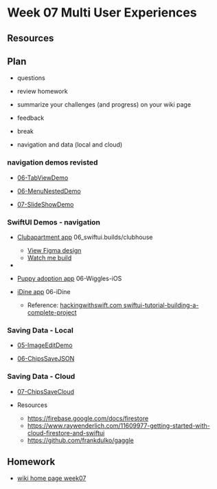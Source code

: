 # Week 07 Multi User Experiences

## Resources

## Plan

- questions

- review homework

- summarize your challenges (and progress) on your wiki page

- feedback

- break

- navigation and data (local and cloud)

### navigation demos revisted

- [06-TabViewDemo](https://github.com/mobilelabclass-itp/06-TabViewDemo)

- [06-MenuNestedDemo](https://github.com/mobilelabclass-itp/06-MenuNestedDemo)

- [07-SlideShowDemo](https://github.com/mobilelabclass-itp/07-SlideShowDemo)

### SwiftUI Demos - navigation

- [Clubapartment app](https://github.com/mobilelabclass-itp/swiftui.builds) 06_swiftui.builds/clubhouse

  - [View Figma design](https://www.figma.com/file/8DwfJi51F88IW1xNVrDMP4/Clubapartment?node-id=0%3A1)
  - [Watch me build](https://www.youtube.com/watch?v=UVTRKeIm3JA&feature=youtu.be)

-
- [Puppy adoption app](https://github.com/mobilelabclass-itp/06-Wiggles-iOS) 06-Wiggles-iOS
- [iDine app](https://github.com/mobilelabclass-itp/iDine) 06-iDine
  - Reference: [hackingwithswift.com swiftui-tutorial-building-a-complete-project](https://www.hackingwithswift.com/quick-start/swiftui/swiftui-tutorial-building-a-complete-project)

### Saving Data - Local

- [05-ImageEditDemo](https://github.com/mobilelabclass-itp/05-ImageEditDemo)

- [06-ChipsSaveJSON](https://github.com/mobilelabclass-itp/06-ChipsSaveJSON)

### Saving Data - Cloud

- [07-ChipsSaveCloud](https://github.com/mobilelabclass-itp/07-ChipsSaveCloud)

- Resources
  - https://firebase.google.com/docs/firestore
  - https://www.raywenderlich.com/11609977-getting-started-with-cloud-firestore-and-swiftui
  - https://github.com/frankdulko/gaggle

## Homework

- [wiki home page week07](https://github.com/mobilelabclass-itp/content/wiki#week-07-homework)
